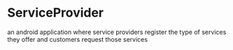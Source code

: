 # ServiceProvider
an android application where service providers register the type of services they offer and customers request those services
